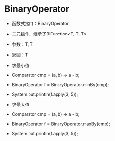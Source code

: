 # BinaryOperator
 * 函数式接口：BinaryOperator<T>
 * 二元操作，继承了BiFunction<T, T, T>
 * 参数：T, T
 * 返回：T
 
 
 
 * 求最小值
 * Comparator<Integer> cmp = (a, b) -> a - b;
 * BinaryOperator<Integer> f = BinaryOperator.minBy(cmp);
 * System.out.println(f.apply(3, 5));

 * 求最大值
 * Comparator<Integer> cmp = (a, b) -> a - b;
 * BinaryOperator<Integer> f = BinaryOperator.maxBy(cmp);
 * System.out.println(f.apply(3, 5));
